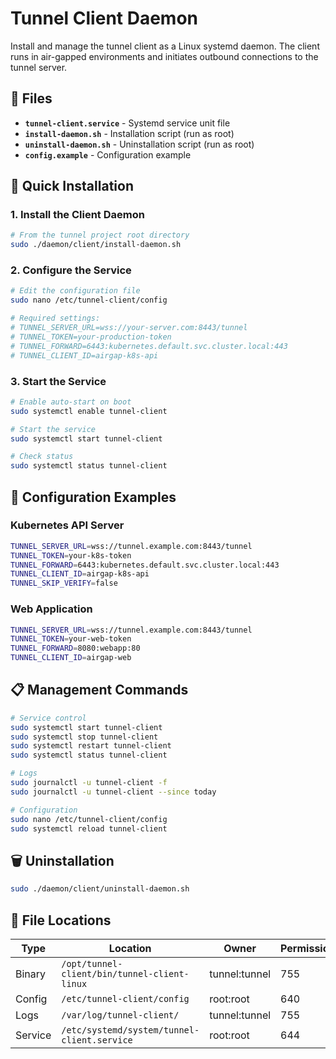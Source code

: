 # Tunnel Client Daemon

Install and manage the tunnel client as a Linux systemd daemon. The client runs in air-gapped environments and initiates outbound connections to the tunnel server.

## 📁 Files

- **`tunnel-client.service`** - Systemd service unit file
- **`install-daemon.sh`** - Installation script (run as root)
- **`uninstall-daemon.sh`** - Uninstallation script (run as root)
- **`config.example`** - Configuration example

## 🚀 Quick Installation

### 1. Install the Client Daemon

```bash
# From the tunnel project root directory
sudo ./daemon/client/install-daemon.sh
```

### 2. Configure the Service

```bash
# Edit the configuration file
sudo nano /etc/tunnel-client/config

# Required settings:
# TUNNEL_SERVER_URL=wss://your-server.com:8443/tunnel
# TUNNEL_TOKEN=your-production-token
# TUNNEL_FORWARD=6443:kubernetes.default.svc.cluster.local:443
# TUNNEL_CLIENT_ID=airgap-k8s-api
```

### 3. Start the Service

```bash
# Enable auto-start on boot
sudo systemctl enable tunnel-client

# Start the service
sudo systemctl start tunnel-client

# Check status
sudo systemctl status tunnel-client
```

## 🔧 Configuration Examples

### Kubernetes API Server
```bash
TUNNEL_SERVER_URL=wss://tunnel.example.com:8443/tunnel
TUNNEL_TOKEN=your-k8s-token
TUNNEL_FORWARD=6443:kubernetes.default.svc.cluster.local:443
TUNNEL_CLIENT_ID=airgap-k8s-api
TUNNEL_SKIP_VERIFY=false
```

### Web Application
```bash
TUNNEL_SERVER_URL=wss://tunnel.example.com:8443/tunnel
TUNNEL_TOKEN=your-web-token
TUNNEL_FORWARD=8080:webapp:80
TUNNEL_CLIENT_ID=airgap-web
```

## 📋 Management Commands

```bash
# Service control
sudo systemctl start tunnel-client
sudo systemctl stop tunnel-client
sudo systemctl restart tunnel-client
sudo systemctl status tunnel-client

# Logs
sudo journalctl -u tunnel-client -f
sudo journalctl -u tunnel-client --since today

# Configuration
sudo nano /etc/tunnel-client/config
sudo systemctl reload tunnel-client
```

## 🗑️ Uninstallation

```bash
sudo ./daemon/client/uninstall-daemon.sh
```

## 📁 File Locations

| Type | Location | Owner | Permissions |
|------|----------|-------|-------------|
| Binary | `/opt/tunnel-client/bin/tunnel-client-linux` | tunnel:tunnel | 755 |
| Config | `/etc/tunnel-client/config` | root:root | 640 |
| Logs | `/var/log/tunnel-client/` | tunnel:tunnel | 755 |
| Service | `/etc/systemd/system/tunnel-client.service` | root:root | 644 |